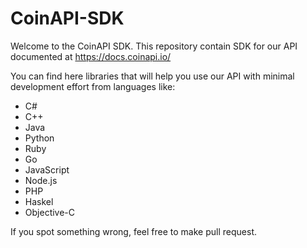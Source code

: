 # CoinAPI-SDK

Welcome to the CoinAPI SDK. This repository contain SDK for our API documented at https://docs.coinapi.io/ 

You can find here libraries that will help you use our API with minimal development effort from languages like:
 * C#
 * C++
 * Java
 * Python
 * Ruby
 * Go
 * JavaScript
 * Node.js
 * PHP
 * Haskel
 * Objective-C

If you spot something wrong, feel free to make pull request.
